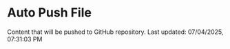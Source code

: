 # Auto Push File

Content that will be pushed to GitHub repository.
Last updated: 07/04/2025, 07:31:03 PM